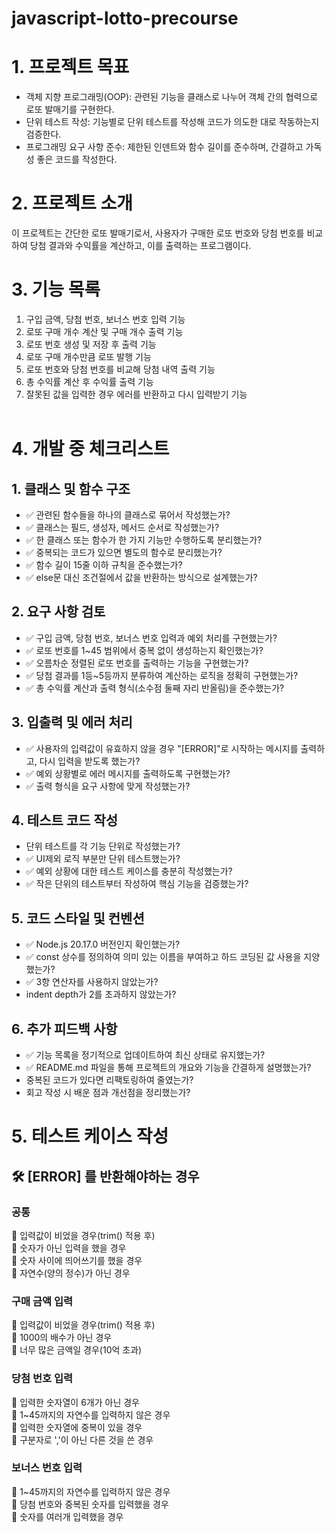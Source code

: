 # javascript-lotto-precourse

# 1. 프로젝트 목표

- 객체 지향 프로그래밍(OOP): 관련된 기능을 클래스로 나누어 객체 간의 협력으로 로또 발매기를 구현한다.
- 단위 테스트 작성: 기능별로 단위 테스트를 작성해 코드가 의도한 대로 작동하는지 검증한다.
- 프로그래밍 요구 사항 준수: 제한된 인덴트와 함수 길이를 준수하며, 간결하고 가독성 좋은 코드를 작성한다.

# 2. 프로젝트 소개

이 프로젝트는 간단한 로또 발매기로서, 사용자가 구매한 로또 번호와 당첨 번호를 비교하여 당첨 결과와 수익률을 계산하고, 이를 출력하는 프로그램이다.

# 3. 기능 목록

1. 구입 금액, 당첨 번호, 보너스 번호 입력 기능
2. 로또 구매 개수 계산 및 구매 개수 출력 기능
3. 로또 번호 생성 및 저장 후 출력 기능
4. 로또 구매 개수만큼 로또 발행 기능
5. 로또 번호와 당첨 번호를 비교해 당첨 내역 출력 기능
6. 총 수익률 계산 후 수익률 출력 기능
7. 잘못된 값을 입력한 경우 에러를 반환하고 다시 입력받기 기능
   <br>
   <br>

# 4. 개발 중 체크리스트

## 1. 클래스 및 함수 구조

- ✅ 관련된 함수들을 하나의 클래스로 묶어서 작성했는가?
- ✅ 클래스는 필드, 생성자, 메서드 순서로 작성했는가?
- ✅ 한 클래스 또는 함수가 한 가지 기능만 수행하도록 분리했는가?
- ✅ 중복되는 코드가 있으면 별도의 함수로 분리했는가?
- ✅ 함수 길이 15줄 이하 규칙을 준수했는가?
- ✅ else문 대신 조건절에서 값을 반환하는 방식으로 설계했는가?

## 2. 요구 사항 검토

- ✅ 구입 금액, 당첨 번호, 보너스 번호 입력과 예외 처리를 구현했는가?
- ✅ 로또 번호를 1~45 범위에서 중복 없이 생성하는지 확인했는가?
- ✅ 오름차순 정렬된 로또 번호를 출력하는 기능을 구현했는가?
- ✅ 당첨 결과를 1등~5등까지 분류하여 계산하는 로직을 정확히 구현했는가?
- ✅ 총 수익률 계산과 출력 형식(소수점 둘째 자리 반올림)을 준수했는가?

## 3. 입출력 및 에러 처리

- ✅ 사용자의 입력값이 유효하지 않을 경우 "[ERROR]"로 시작하는 메시지를 출력하고, 다시 입력을 받도록 했는가?
- ✅ 예외 상황별로 에러 메시지를 출력하도록 구현했는가?
- ✅ 출력 형식을 요구 사항에 맞게 작성했는가?

## 4. 테스트 코드 작성

- 단위 테스트를 각 기능 단위로 작성했는가?
- ✅ UI제외 로직 부분만 단위 테스트했는가?
- ✅ 예외 상황에 대한 테스트 케이스를 충분히 작성했는가?
- ✅ 작은 단위의 테스트부터 작성하여 핵심 기능을 검증했는가?

## 5. 코드 스타일 및 컨벤션

- ✅ Node.js 20.17.0 버전인지 확인했는가?
- ✅ const 상수를 정의하여 의미 있는 이름을 부여하고 하드 코딩된 값 사용을 지양했는가?
- ✅ 3항 연산자를 사용하지 않았는가?
- indent depth가 2를 초과하지 않았는가?

## 6. 추가 피드백 사항

- ✅ 기능 목록을 정기적으로 업데이트하여 최신 상태로 유지했는가?
- ✅ README.md 파일을 통해 프로젝트의 개요와 기능을 간결하게 설명했는가?
- 중복된 코드가 있다면 리팩토링하여 줄였는가?
- 회고 작성 시 배운 점과 개선점을 정리했는가?

# 5. 테스트 케이스 작성

## 🛠️ [ERROR] 를 반환해야하는 경우

### 공통

📍 입력값이 비었을 경우(trim() 적용 후)<br>
📍 숫자가 아닌 입력을 했을 경우<br>
📍 숫자 사이에 띄어쓰기를 했을 경우<br>
📍 자연수(양의 정수)가 아닌 경우<br>

### 구매 금액 입력

📍 입력값이 비었을 경우(trim() 적용 후)<br>
📍 1000의 배수가 아닌 경우<br>
📍 너무 많은 금액일 경우(10억 초과)<br>

### 당첨 번호 입력

📍 입력한 숫자열이 6개가 아닌 경우<br>
📍 1~45까지의 자연수를 입력하지 않은 경우<br>
📍 입력한 숫자열에 중복이 있을 경우<br>
📍 구분자로 ','이 아닌 다른 것을 쓴 경우<br>

### 보너스 번호 입력

📍 1~45까지의 자연수를 입력하지 않은 경우<br>
📍 당첨 번호와 중복된 숫자를 입력했을 경우<br>
📍 숫자를 여러개 입력했을 경우<br>
